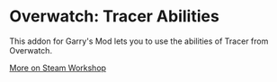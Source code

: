 # Overwatch: Tracer Abilities

This addon for Garry's Mod lets you to use the abilities of Tracer from Overwatch.

[More on Steam Workshop](http://steamcommunity.com/sharedfiles/filedetails/?id=1098898034)
